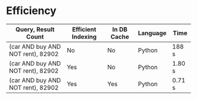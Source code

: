 

# Efficiency

| Query, Result Count | Efficient Indexing | In DB Cache | Language | Time |
| --- | --- | --- | --- | --- |
| (car AND buy AND NOT rent), 82902 | No | No | Python | 188 s|
| (car AND buy AND NOT rent), 82902 | Yes | No | Python | 1.80 s|
| (car AND buy AND NOT rent), 82902 | Yes | Yes | Python | 0.71 s|